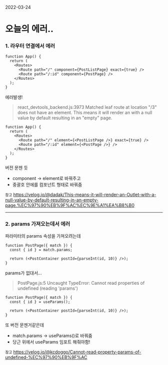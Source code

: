 2022-03-24
# 오늘의 에러..

### 1. 라우터 연결에서 에러
```
function App() {
  return (
    <Routes>
      <Route path="/" component={PostListPage} exact={true} />
      <Route path="/:id" component={PostPage} />
    </Routes>
  );
}
```
에러발생!
> react_devtools_backend.js:3973 Matched leaf route at location "/3" does not have an element. This means it will render an <Outlet /> with a null value by default resulting in an "empty" page. 

```
function App() {
  return (
    <Routes>
      <Route path="/" element={<PostListPage />} exact={true} />
      <Route path="/:id" element={<PostPage />} />
    </Routes>
  );
}
```
버전 문젠 듯
- component -> element로 바꿔주고
- 중괄호 안에를 컴포넌트 형태로 바꿔줌

`참고` https://velog.io/@dadak/This-means-it-will-render-an-Outlet-with-a-null-value-by-default-resulting-in-an-empty-page.%EC%97%90%EB%9F%AC%EC%9E%A1%EA%B8%B0

***
### 2. params 가져오는데서 에러

파라미터의 params 속성을 가져오려는데
```
function PostPage({ match }) {
  const { id } = match.params;

  return (<PostContainer postId={parseInt(id, 10)} />);
}
```
params가 없대서...
> PostPage.js:5 Uncaught TypeError: Cannot read properties of undefined (reading 'params')

```
function PostPage({ match }) {
  const { id } = useParams();

  return (<PostContainer postId={parseInt(id, 10)} />);
}
```
또 버전 문젠거같은데
- match.params -> useParams()로 바꿔줌
- 당근 위에서 useParams 임포트 해줘야함!

`참고` https://velog.io/@kcdoggo/Cannot-read-property-params-of-undefined-%EC%97%90%EB%9F%AC